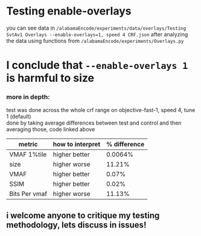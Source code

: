 # Testing enable-overlays

you can see data
in `/alabamaEncode/experiments/data/overlays/Testing SvtAv1 Overlays --enable-overlays=1, speed 4 CRF.json`
after analyzing the data using functions from `/alabamaEncode/experiments/Overlays.py`

# I conclude that `--enable-overlays 1` is harmful to size

### more in depth:

test was done across the whole crf range on objective-fast-1, speed 4, tune 1 (default) <br>
done by taking average differences between test and control and then averaging those, code linked
above

| metric        | how to interpret | % difference |
|---------------|------------------|--------------|
| VMAF 1%tile   | higher better    | 0.0064%      |
| size          | higher worse     | 11.21%       |
| VMAF          | higher better    | 0.07%        |
| SSIM          | higher better    | 0.02%        |
| Bits Per vmaf | higher worse     | 11.13%       |

## i welcome anyone to critique my testing methodology, lets discuss in issues!